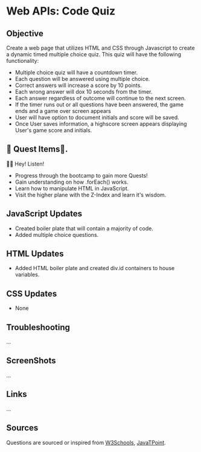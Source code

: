 # Web APIs: Code Quiz

## Objective

Create a web page that utilizes HTML and CSS through Javascript to create a dynamic timed multiple choice quiz. 
This quiz will have the following functionality:
  * Multiple choice quiz will have a countdown timer.
  * Each question will be answered using multiple choice.
  * Correct answers will increase a score by 10 points.
  * Each wrong answer will dox 10 seconds from the timer.
  * Each answer regardless of outcome will continue to the next screen.
  * If the timer runs out or all questions have been answered, the game ends and a game over screen appears
  * User will have option to document initials and score will be saved.
  * Once User saves information, a highscore screen appears displaying User's game score and initials.

## 👑 Quest Items👑.

🧚🏻 Hey! Listen!
  * Progress through the bootcamp to gain more Quests!
  * Gain understanding on how .forEach() works.
  * Learn how to manipulate HTML in JavaScript.
  * Visit the higher plane with the Z-Index and learn it's wisdom.

## JavaScript Updates

* Created boiler plate that will contain a majority of code.
* Added multiple choice questions.

## HTML Updates

* Added HTML boiler plate and created div.id containers to house variables.

## CSS Updates

* None

## Troubleshooting

...

## ScreenShots

...

## Links

...

## Sources

Questions are sourced or inspired from [W3Schools](https://www.w3schools.com/quiztest/quiztest.asp?qtest=JS), [JavaTPoint](https://www.javatpoint.com/javascript-quiz).
